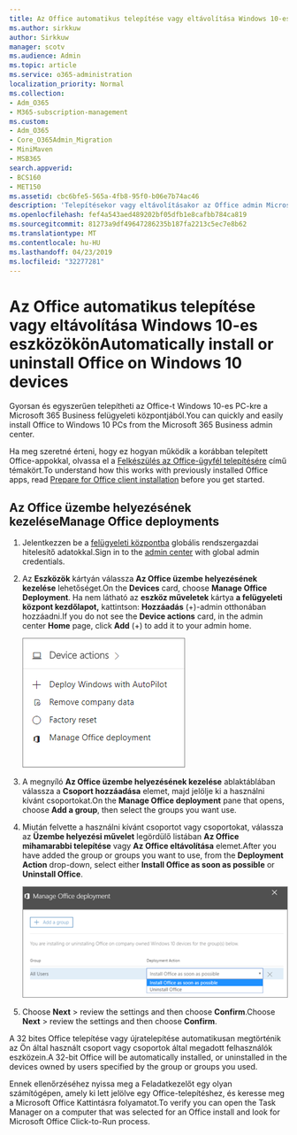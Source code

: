 ```yaml
---
title: Az Office automatikus telepítése vagy eltávolítása Windows 10-es eszközökön
ms.author: sirkkuw
author: Sirkkuw
manager: scotv
ms.audience: Admin
ms.topic: article
ms.service: o365-administration
localization_priority: Normal
ms.collection:
- Adm_O365
- M365-subscription-management
ms.custom:
- Adm_O365
- Core_O365Admin_Migration
- MiniMaven
- MSB365
search.appverid:
- BCS160
- MET150
ms.assetid: cbc6bfe5-565a-4fb8-95f0-b06e7b74ac46
description: 'Telepítésekor vagy eltávolításakor az Office admin Microsoft 365 Business Center Windows 10 eszközökön. '
ms.openlocfilehash: fef4a543aed489202bf05dfb1e8cafbb784ca819
ms.sourcegitcommit: 81273a9df49647286235b187fa2213c5ec7e8b62
ms.translationtype: MT
ms.contentlocale: hu-HU
ms.lasthandoff: 04/23/2019
ms.locfileid: "32277281"
---
```

# <a name="automatically-install-or-uninstall-office-on-windows-10-devices"></a><span data-ttu-id="8886f-103">Az Office automatikus telepítése vagy eltávolítása Windows 10-es eszközökön</span><span class="sxs-lookup"><span data-stu-id="8886f-103">Automatically install or uninstall Office on Windows 10 devices</span></span>

<span data-ttu-id="8886f-104">Gyorsan és egyszerűen telepítheti az Office-t Windows 10-es PC-kre a Microsoft 365 Business felügyeleti központjából.</span><span class="sxs-lookup"><span data-stu-id="8886f-104">You can quickly and easily install Office to Windows 10 PCs from the Microsoft 365 Business admin center.</span></span>
  
<span data-ttu-id="8886f-105">Ha meg szeretné érteni, hogy ez hogyan működik a korábban telepített Office-appokkal, olvassa el a [Felkészülés az Office-ügyfél telepítésére](prepare-for-office-client-deployment.md) című témakört.</span><span class="sxs-lookup"><span data-stu-id="8886f-105">To understand how this works with previously installed Office apps, read [Prepare for Office client installation](prepare-for-office-client-deployment.md) before you get started.</span></span> 
  
## <a name="manage-office-deployments"></a><span data-ttu-id="8886f-106">Az Office üzembe helyezésének kezelése</span><span class="sxs-lookup"><span data-stu-id="8886f-106">Manage Office deployments</span></span>

1. <span data-ttu-id="8886f-107">Jelentkezzen be a [felügyeleti központba](https://aka.ms/bcsportal) globális rendszergazdai hitelesítő adatokkal.</span><span class="sxs-lookup"><span data-stu-id="8886f-107">Sign in to the [admin center](https://aka.ms/bcsportal) with global admin credentials.</span></span> 
    
2. <span data-ttu-id="8886f-108">Az **Eszközök** kártyán válassza **Az Office üzembe helyezésének kezelése** lehetőséget.</span><span class="sxs-lookup"><span data-stu-id="8886f-108">On the **Devices** card, choose **Manage Office Deployment**.</span></span>
      <span data-ttu-id="8886f-109">Ha nem látható az **eszköz műveletek** kártya **a felügyeleti központ kezdőlapot,** kattintson: **Hozzáadás** (+)-admin otthonában hozzáadni.</span><span class="sxs-lookup"><span data-stu-id="8886f-109">If you do not see the **Device actions** card, in the admin center **Home** page, click **Add** (+) to add it to your admin home.</span></span>
    
    ![Screenshot of the Devices card in the admin center](media/9982e784-dbf9-4a76-a159-bb3e2e5aa23f.png)
  
3. <span data-ttu-id="8886f-111">A megnyíló **Az Office üzembe helyezésének kezelése** ablaktáblában válassza a **Csoport hozzáadása** elemet, majd jelölje ki a használni kívánt csoportokat.</span><span class="sxs-lookup"><span data-stu-id="8886f-111">On the **Manage Office deployment** pane that opens, choose **Add a group**, then select the groups you want use.</span></span>
    
4. <span data-ttu-id="8886f-112">Miután felvette a használni kívánt csoportot vagy csoportokat, válassza az **Üzembe helyezési művelet** legördülő listában **Az Office mihamarabbi telepítése** vagy **Az Office eltávolítása** elemet.</span><span class="sxs-lookup"><span data-stu-id="8886f-112">After you have added the group or groups you want to use, from the **Deployment Action** drop-down, select either **Install Office as soon as possible** or **Uninstall Office**.</span></span>
    
    ![In the Manage Office deployment pane, choose either Install Office as soon as possible, or Uninstall Office.](media/00f24a61-1848-40c0-b037-78d726c7d757.png)
  
5. <span data-ttu-id="8886f-114">Choose **Next** \> review the settings and then choose **Confirm**.</span><span class="sxs-lookup"><span data-stu-id="8886f-114">Choose **Next** \> review the settings and then choose **Confirm**.</span></span>
    
<span data-ttu-id="8886f-115">A 32 bites Office telepítése vagy újratelepítése automatikusan megtörténik az Ön által használt csoport vagy csoportok által megadott felhasználók eszközein.</span><span class="sxs-lookup"><span data-stu-id="8886f-115">A 32-bit Office will be automatically installed, or uninstalled in the devices owned by users specified by the group or groups you used.</span></span>
  
<span data-ttu-id="8886f-116">Ennek ellenőrzéséhez nyissa meg a Feladatkezelőt egy olyan számítógépen, amely ki lett jelölve egy Office-telepítéshez, és keresse meg a Microsoft Office Kattintásra folyamatot.</span><span class="sxs-lookup"><span data-stu-id="8886f-116">To verify you can open the Task Manager on a computer that was selected for an Office install and look for Microsoft Office Click-to-Run process.</span></span>
  


